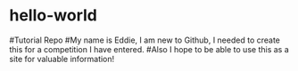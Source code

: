 # hello-world
#Tutorial Repo
#My name is Eddie, I am new to Github, I needed to create this for a competition I have entered.
#Also I hope to be able to use this as a site for valuable information!
